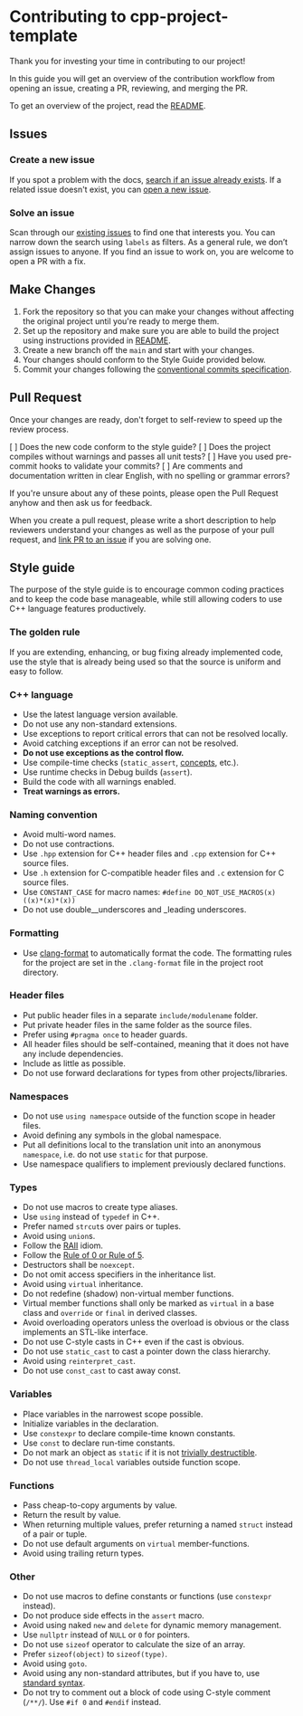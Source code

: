 # Contributing to cpp-project-template

Thank you for investing your time in contributing to our project!

In this guide you will get an overview of the contribution workflow
from opening an issue, creating a PR, reviewing, and merging the PR.

To get an overview of the project, read the [README](../README.md).

## Issues

### Create a new issue

If you spot a problem with the docs, [search if an issue already exists](https://docs.github.com/en/github/searching-for-information-on-github/searching-on-github/searching-issues-and-pull-requests#search-by-the-title-body-or-comments).
If a related issue doesn't exist, you can [open a new issue](https://github.com/b1ackviking/cpp-project-template/issues/new).

### Solve an issue

Scan through our [existing issues](https://github.com/b1ackviking/cpp-project-template/issues)
to find one that interests you. You can narrow down the search using `labels` as filters.
As a general rule, we don’t assign issues to anyone.
If you find an issue to work on, you are welcome to open a PR with a fix.

## Make Changes

1. Fork the repository so that you can make your changes
   without affecting the original project until you're ready to merge them.
1. Set up the repository and make sure you are able to build the project
   using instructions provided in [README](../README.md).
1. Create a new branch off the `main` and start with your changes.
1. Your changes should conform to the Style Guide provided below.
1. Commit your changes following the [conventional commits specification](https://www.conventionalcommits.org/en/v1.0.0/).

## Pull Request

Once your changes are ready, don't forget to self-review to speed up the review process.

[ ] Does the new code conform to the style guide?
[ ] Does the project compiles without warnings and passes all unit tests?
[ ] Have you used pre-commit hooks to validate your commits?
[ ] Are comments and documentation written in clear English, with no spelling or grammar errors?

If you're unsure about any of these points, please open the Pull Request anyhow and then ask us for feedback.

When you create a pull request, please write a short description
to help reviewers understand your changes as well as the purpose of your pull request,
and [link PR to an issue](https://docs.github.com/en/issues/tracking-your-work-with-issues/linking-a-pull-request-to-an-issue)
if you are solving one.

## Style guide

The purpose of the style guide is to encourage common coding practices
and to keep the code base manageable,
while still allowing coders to use C++ language features productively.

### The golden rule

If you are extending, enhancing, or bug fixing already implemented code,
use the style that is already being used so that the source is uniform and easy to follow.

### C++ language

- Use the latest language version available.
- Do not use any non-standard extensions.
- Use exceptions to report critical errors that can not be resolved locally.
- Avoid catching exceptions if an error can not be resolved.
- **Do not use exceptions as the control flow.**
- Use compile-time checks (`static_assert`, [concepts](https://en.cppreference.com/w/cpp/concepts), etc.).
- Use runtime checks in Debug builds (`assert`).
- Build the code with all warnings enabled.
- **Treat warnings as errors.**

### Naming convention

- Avoid multi-word names.
- Do not use contractions.
- Use `.hpp` extension for C++ header files and `.cpp` extension for C++ source files.
- Use `.h` extension for C-compatible header files and `.c` extension for C source files.
- Use `CONSTANT_CASE` for macro names: `#define DO_NOT_USE_MACROS(x) ((x)*(x)*(x))`
- Do not use double\_\_underscores and \_leading underscores.

### Formatting

- Use [clang-format](https://clang.llvm.org/docs/ClangFormat.html) to automatically format the code.
  The formatting rules for the project are set in the `.clang-format` file in the project root directory.

### Header files

- Put public header files in a separate `include/modulename` folder.
- Put private header files in the same folder as the source files.
- Prefer using `#pragma once` to header guards.
- All header files should be self-contained, meaning that it does not have any include dependencies.
- Include as little as possible.
- Do not use forward declarations for types from other projects/libraries.

### Namespaces

- Do not use `using namespace` outside of the function scope in header files.
- Avoid defining any symbols in the global namespace.
- Put all definitions local to the translation unit into an anonymous `namespace`, i.e. do not use `static` for that purpose.
- Use namespace qualifiers to implement previously declared functions.

### Types

- Do not use macros to create type aliases.
- Use `using` instead of `typedef` in C++.
- Prefer named `strcut`s over pairs or tuples.
- Avoid using `union`s.
- Follow the [RAII](https://en.cppreference.com/w/cpp/language/raii) idiom.
- Follow the [Rule of 0 or Rule of 5](https://en.cppreference.com/w/cpp/language/rule_of_three).
- Destructors shall be `noexcept`.
- Do not omit access specifiers in the inheritance list.
- Avoid using `virtual` inheritance.
- Do not redefine (shadow) non-virtual member functions.
- Virtual member functions shall only be marked as `virtual` in a base class and `override` or `final` in derived classes.
- Avoid overloading operators unless the overload is obvious or the class implements an STL-like interface.
- Do not use C-style casts in C++ even if the cast is obvious.
- Do not use `static_cast` to cast a pointer down the class hierarchy.
- Avoid using `reinterpret_cast`.
- Do not use `const_cast` to cast away const.

### Variables

- Place variables in the narrowest scope possible.
- Initialize variables in the declaration.
- Use `constexpr` to declare compile-time known constants.
- Use `const` to declare run-time constants.
- Do not mark an object as `static` if it is not [trivially destructible](https://en.cppreference.com/w/cpp/types/is_destructible).
- Do not use `thread_local` variables outside function scope.

### Functions

- Pass cheap-to-copy arguments by value.
- Return the result by value.
- When returning multiple values, prefer returning a named `struct` instead of a pair or tuple.
- Do not use default arguments on `virtual` member-functions.
- Avoid using trailing return types.

### Other

- Do not use macros to define constants or functions (use `constexpr` instead).
- Do not produce side effects in the `assert` macro.
- Avoid using naked `new` and `delete` for dynamic memory management.
- Use `nullptr` instead of `NULL` or `0` for pointers.
- Do not use `sizeof` operator to calculate the size of an array.
- Prefer `sizeof(object)` to `sizeof(type)`.
- Avoid using `goto`.
- Avoid using any non-standard attributes, but if you have to, use [standard syntax](https://en.cppreference.com/w/cpp/language/attributes).
- Do not try to comment out a block of code using C-style comment (`/**/`). Use `#if 0` and `#endif` instead.
